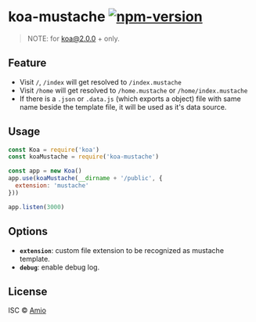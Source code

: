 # koa-mustache [![npm-version][npm-badge]][npm-link]

> NOTE: for koa@2.0.0 + only.

## Feature

- Visit `/`, `/index` will get resolved to `/index.mustache`
- Visit `/home` will get resolved to `/home.mustache` or `/home/index.mustache`
- If there is a `.json` or `.data.js` (which exports a object) file with same
  name beside the template file, it will be used as it's data source.

## Usage

```javascript
const Koa = require('koa')
const koaMustache = require('koa-mustache')

const app = new Koa()
app.use(koaMustache(__dirname + '/public', {
  extension: 'mustache'
}))

app.listen(3000)
```

## Options

- **`extension`**: custom file extension to be recognized as mustache template.
- **`debug`**: enable debug log.

## License

ISC © [Amio][author]

[npm-badge]:https://img.shields.io/npm/v/koa-mustache.svg?style=flat-square
[npm-link]: https://www.npmjs.com/package/koa-mustache
[author]:   https://github.com/amio
